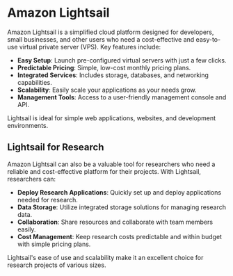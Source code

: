 # Amazon Lightsail

Amazon Lightsail is a simplified cloud platform designed for developers, small businesses, and other users who need a cost-effective and easy-to-use virtual private server (VPS). Key features include:

- **Easy Setup**: Launch pre-configured virtual servers with just a few clicks.
- **Predictable Pricing**: Simple, low-cost monthly pricing plans.
- **Integrated Services**: Includes storage, databases, and networking capabilities.
- **Scalability**: Easily scale your applications as your needs grow.
- **Management Tools**: Access to a user-friendly management console and API.

Lightsail is ideal for simple web applications, websites, and development environments.

## Lightsail for Research

Amazon Lightsail can also be a valuable tool for researchers who need a reliable and cost-effective platform for their projects. With Lightsail, researchers can:

- **Deploy Research Applications**: Quickly set up and deploy applications needed for research.
- **Data Storage**: Utilize integrated storage solutions for managing research data.
- **Collaboration**: Share resources and collaborate with team members easily.
- **Cost Management**: Keep research costs predictable and within budget with simple pricing plans.

Lightsail's ease of use and scalability make it an excellent choice for research projects of various sizes.